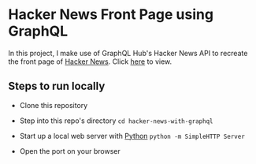 # Hacker News Front Page using GraphQL

In this project, I make use of GraphQL Hub's Hacker News API to recreate the front page of [Hacker News](https://news.ycombinator.com). 
Click [here](https://karenok.github.io/hacker-news-front-page-with-qraphql/) to view.

## Steps to run locally
-  Clone this repository

-  Step into this repo's directory
    `cd hacker-news-with-graphql`

- Start up a local web server with [Python](https://www.python.org/)
    `python -m SimpleHTTP Server`

- Open the port on your browser
